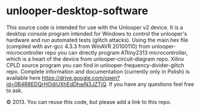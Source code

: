 # unlooper-desktop-software

This source code is intended for use with the Unlooper v2 device. It is a desktop console program intended for Windows to control the unlooper's hardware and run automated tests (glitch attacks). Using the main.hex file (compiled with avr-gcc 4.3.3 from WinAVR 20100110) from unlooper-microcontroller repo you can directly program ATtiny2313 microcontroller, which is a heart of the device from unlooper-circuit-diagram repo. Xilinx CPLD source program you can find in unlooper-frequency-divider-glitch repo. Complete information and documentation (currently only in Polish) is available here https://drive.google.com/open?id=0B4R8EDQrHOdiUXhEdDhwN3JZTjQ. If you have any questions feel free to ask.

© 2013. You can reuse this code, but please add a link to this repo. 
